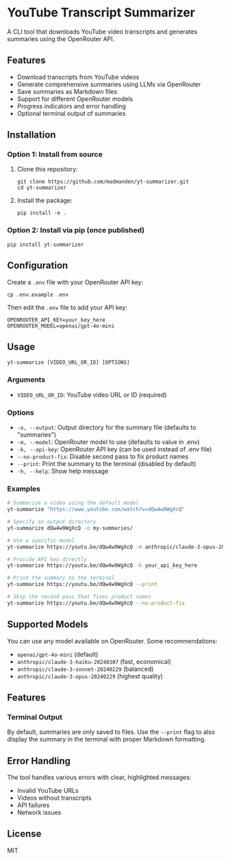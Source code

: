 # YouTube Transcript Summarizer

A CLI tool that downloads YouTube video transcripts and generates summaries using the OpenRouter API.

## Features

- Download transcripts from YouTube videos
- Generate comprehensive summaries using LLMs via OpenRouter
- Save summaries as Markdown files
- Support for different OpenRouter models
- Progress indicators and error handling
- Optional terminal output of summaries

## Installation

### Option 1: Install from source

1. Clone this repository:
   ```
   git clone https://github.com/madmanden/yt-summarizer.git
   cd yt-summarizer
   ```

2. Install the package:
   ```
   pip install -e .
   ```

### Option 2: Install via pip (once published)

```
pip install yt-summarizer
```

## Configuration

Create a `.env` file with your OpenRouter API key:
```
cp .env.example .env
```
Then edit the `.env` file to add your API key:
```
OPENROUTER_API_KEY=your_key_here
OPENROUTER_MODEL=openai/gpt-4o-mini
```

## Usage

```
yt-summarize [VIDEO_URL_OR_ID] [OPTIONS]
```

### Arguments

- `VIDEO_URL_OR_ID`: YouTube video URL or ID (required)

### Options

- `-o, --output`: Output directory for the summary file (defaults to "summaries")
- `-m, --model`: OpenRouter model to use (defaults to value in .env)
- `-k, --api-key`: OpenRouter API key (can be used instead of .env file)
- `--no-product-fix`: Disable second pass to fix product names
- `--print`: Print the summary to the terminal (disabled by default)
- `-h, --help`: Show help message

### Examples

```bash
# Summarize a video using the default model
yt-summarize "https://www.youtube.com/watch?v=dQw4w9WgXcQ"

# Specify an output directory
yt-summarize dQw4w9WgXcQ -o my-summaries/

# Use a specific model
yt-summarize https://youtu.be/dQw4w9WgXcQ -m anthropic/claude-3-opus-20240229

# Provide API key directly
yt-summarize https://youtu.be/dQw4w9WgXcQ -k your_api_key_here

# Print the summary to the terminal
yt-summarize https://youtu.be/dQw4w9WgXcQ --print

# Skip the second pass that fixes product names
yt-summarize https://youtu.be/dQw4w9WgXcQ --no-product-fix
```

## Supported Models

You can use any model available on OpenRouter. Some recommendations:

- `openai/gpt-4o-mini` (default)
- `anthropic/claude-3-haiku-20240307` (fast, economical)
- `anthropic/claude-3-sonnet-20240229` (balanced)
- `anthropic/claude-3-opus-20240229` (highest quality)

## Features

### Terminal Output

By default, summaries are only saved to files. Use the `--print` flag to also display the summary in the terminal with proper Markdown formatting.

## Error Handling

The tool handles various errors with clear, highlighted messages:
- Invalid YouTube URLs
- Videos without transcripts
- API failures
- Network issues

## License

MIT
